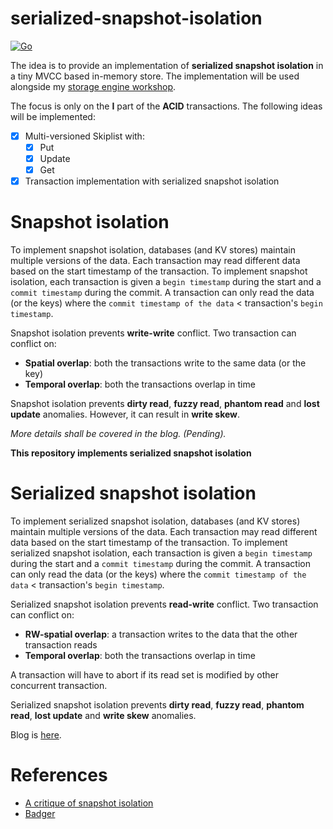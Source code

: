 # serialized-snapshot-isolation
[![Go](https://github.com/SarthakMakhija/serialized-snapshot-isolation/actions/workflows/build.yml/badge.svg)](https://github.com/SarthakMakhija/serialized-snapshot-isolation/actions/workflows/build.yml)

The idea is to provide an implementation of **serialized snapshot isolation** in a tiny MVCC based in-memory store.
The implementation will be used alongside my [storage engine workshop](https://github.com/SarthakMakhija/storage-engine-workshop-template).

The focus is only on the **I** part of the **ACID** transactions. The following ideas will be implemented:
- [X] Multi-versioned Skiplist with:
  - [X] Put
  - [X] Update
  - [X] Get
- [X] Transaction implementation with serialized snapshot isolation

# Snapshot isolation
To implement snapshot isolation, databases (and KV stores) maintain multiple versions of the data. Each
transaction may read different data based on the start timestamp of the transaction. To implement snapshot isolation, each
transaction is given a `begin timestamp` during the start and a `commit timestamp` during the commit. A transaction can
only read the data (or the keys) where the `commit timestamp of the data` < transaction's `begin timestamp`.

Snapshot isolation prevents **write-write** conflict. Two transaction can conflict on:
- **Spatial overlap**: both the transactions write to the same data (or the key)
- **Temporal overlap**: both the transactions overlap in time

Snapshot isolation prevents **dirty read**, **fuzzy read**, **phantom read** and **lost update** anomalies. 
However, it can result in **write skew**. 

*More details shall be covered in the blog. (Pending).*

**This repository implements serialized snapshot isolation**

# Serialized snapshot isolation
To implement serialized snapshot isolation, databases (and KV stores) maintain multiple versions of the data. Each
transaction may read different data based on the start timestamp of the transaction. To implement serialized snapshot isolation, each
transaction is given a `begin timestamp` during the start and a `commit timestamp` during the commit. A transaction can
only read the data (or the keys) where the `commit timestamp of the data` < transaction's `begin timestamp`.

Serialized snapshot isolation prevents **read-write** conflict. Two transaction can conflict on:
- **RW-spatial overlap**: a transaction writes to the data that the other transaction reads
- **Temporal overlap**: both the transactions overlap in time

A transaction will have to abort if its read set is modified by other concurrent transaction.

Serialized snapshot isolation prevents **dirty read**, **fuzzy read**, **phantom read**, **lost update** and **write skew** anomalies.

Blog is [here](https://tech-lessons.in/en/blog/serializable_snapshot_isolation/).

# References
- [A critique of snapshot isolation](https://dl.acm.org/doi/10.1145/2168836.2168853)
- [Badger](https://github.com/dgraph-io/badger)
